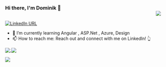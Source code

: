 ### Hi there, I'm Dominik 👋 <div align = 'right'>![](https://komarev.com/ghpvc/?username=domel2222&color=orange)</div>


[![LinkedIn URL](https://img.shields.io/static/v1?color=blue&label=linkedin&logo=linkedin&logoColor=white&style=for-the-badge&message=Connect)](https://pl.linkedin.com/in/dominik-wiklinski)


- 🌱 I’m currently learning Angular , ASP.Net , Azure, Design 
- 📫 How to reach me: Reach out and connect with me on LinkedIn! 👆



<a href="https://github.com/domel2222"> <img align="center" src="https://github-readme-stats.vercel.app/api?username=domel2222&theme=chartreuse-dark&count_private=true" />  </a>
<a href="https://github.com/domel2222"> <img align="center" src="https://github-readme-stats.vercel.app/api/top-langs/?username=domel2222&layout=compact" /> </a>

<a href="https://github.com/domel2222">
<img src="https://github-readme-stats.vercel.app/api?username=domel2222&count_private=true&show_icons=true&hide=stars" />
</a>
